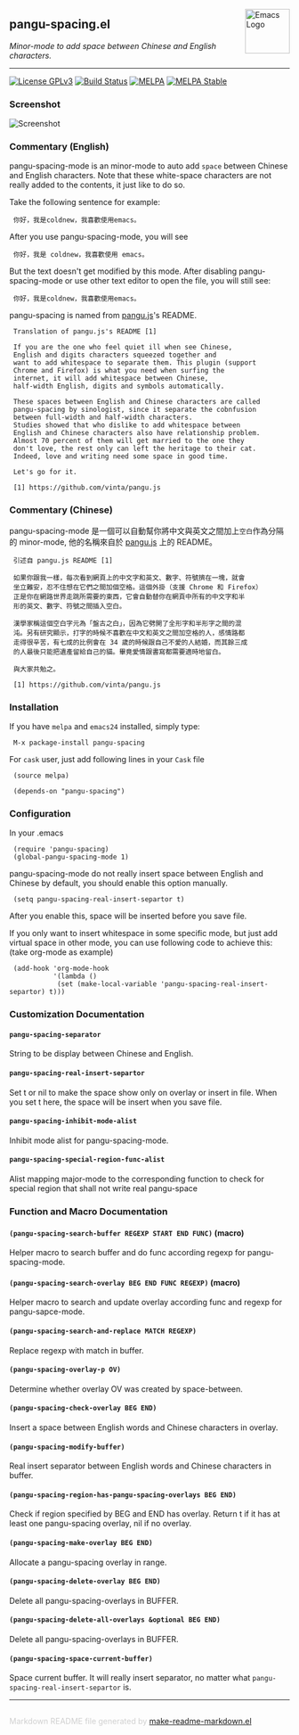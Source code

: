 <a href="http://github.com/coldnew/pangu-spacing"><img src="https://www.gnu.org/software/emacs/images/emacs.png" alt="Emacs Logo" width="80" height="80" align="right"></a>
## pangu-spacing.el
*Minor-mode to add space between Chinese and English characters.*

---
[![License GPLv3](https://img.shields.io/badge/license-GPL_v3-green.svg)](http://www.gnu.org/licenses/gpl-3.0.html)
[![Build Status](https://travis-ci.org/coldnew/pangu-spacing.svg?branch=master)](https://travis-ci.org/coldnew/pangu-spacing)
[![MELPA](http://melpa.org/packages/pangu-spacing-badge.svg)](http://melpa.org/#/pangu-spacing)
[![MELPA Stable](http://stable.melpa.org/packages/pangu-spacing-badge.svg)](http://stable.melpa.org/#/pangu-spacing)

### Screenshot

![Screenshot](https://github.com/coldnew/pangu-spacing/raw/master/screenshot/screenshot.gif)

### Commentary (English)

pangu-spacing-mode is an minor-mode to auto add `space` between Chinese
and English characters. Note that these white-space characters are not really
added to the contents, it just like to do so.

Take the following sentence for example:

     你好，我是coldnew，我喜歡使用emacs。

After you use pangu-spacing-mode, you will see

     你好，我是 coldnew，我喜歡使用 emacs。

But the text doesn't get modified by this mode. After disabling
pangu-spacing-mode or use other text editor to open the file, you
will still see:

     你好，我是coldnew，我喜歡使用emacs。

pangu-spacing is named from [pangu.js](https://github.com/vinta/pangu.js)'s README.

     Translation of pangu.js's README [1]

     If you are the one who feel quiet ill when see Chinese,
     English and digits characters squeezed together and
     want to add whitespace to separate them. This plugin (support
     Chrome and Firefox) is what you need when surfing the
     internet, it will add whitespace between Chinese,
     half-width English, digits and symbols automatically.

     These spaces between English and Chinese characters are called
     pangu-spacing by sinologist, since it separate the cobnfusion
     between full-width and half-width characters.
     Studies showed that who dislike to add whitespace between
     English and Chinese characters also have relationship problem.
     Almost 70 percent of them will get married to the one they
     don't love, the rest only can left the heritage to their cat.
     Indeed, love and writing need some space in good time.

     Let's go for it.

     [1] https://github.com/vinta/pangu.js

### Commentary (Chinese)


pangu-spacing-mode 是一個可以自動幫你將中文與英文之間加上`空白`作為分隔的 minor-mode, 他的名稱來自於 [pangu.js](https://github.com/vinta/pangu.js) 上的 README。

     引述自 pangu.js README [1]

     如果你跟我一樣，每次看到網頁上的中文字和英文、數字、符號擠在一塊，就會
     坐立難安，忍不住想在它們之間加個空格。這個外掛（支援 Chrome 和 Firefox）
     正是你在網路世界走跳所需要的東西，它會自動替你在網頁中所有的中文字和半
     形的英文、數字、符號之間插入空白。

     漢學家稱這個空白字元為「盤古之白」，因為它劈開了全形字和半形字之間的混
     沌。另有研究顯示，打字的時候不喜歡在中文和英文之間加空格的人，感情路都
     走得很辛苦，有七成的比例會在 34 歲的時候跟自己不愛的人結婚，而其餘三成
     的人最後只能把遺產留給自己的貓。畢竟愛情跟書寫都需要適時地留白。

     與大家共勉之。

     [1] https://github.com/vinta/pangu.js

### Installation


If you have `melpa` and `emacs24` installed, simply type:

     M-x package-install pangu-spacing


For `cask` user, just add following lines in your `Cask` file

     (source melpa)

     (depends-on "pangu-spacing")


### Configuration


In your .emacs

     (require 'pangu-spacing)
     (global-pangu-spacing-mode 1)

pangu-spacing-mode do not really insert space between English and
Chinese by default, you should enable this option manually.

     (setq pangu-spacing-real-insert-separtor t)

After you enable this, space will be inserted before you save file.

If you only want to insert whitespace in some specific mode, but just add
virtual space in other mode, you can use following code to achieve
this: (take org-mode as example)

     (add-hook 'org-mode-hook
               '(lambda ()
                (set (make-local-variable 'pangu-spacing-real-insert-separtor) t)))




### Customization Documentation

#### `pangu-spacing-separator`

String to be display between Chinese and English.

#### `pangu-spacing-real-insert-separtor`

Set t or nil to make the space show only on overlay or insert in file.
When you set t here, the space will be insert when you save file.

#### `pangu-spacing-inhibit-mode-alist`

Inhibit mode alist for pangu-spacing-mode.

#### `pangu-spacing-special-region-func-alist`

Alist mapping major-mode to the corresponding function to
  check for special region that shall not write real pangu-space

### Function and Macro Documentation

#### `(pangu-spacing-search-buffer REGEXP START END FUNC)` (macro)

Helper macro to search buffer and do func according regexp for
pangu-spacing-mode.

#### `(pangu-spacing-search-overlay BEG END FUNC REGEXP)` (macro)

Helper macro to search and update overlay according func and regexp for
pangu-sapce-mode.

#### `(pangu-spacing-search-and-replace MATCH REGEXP)`

Replace regexp with match in buffer.

#### `(pangu-spacing-overlay-p OV)`

Determine whether overlay OV was created by space-between.

#### `(pangu-spacing-check-overlay BEG END)`

Insert a space between English words and Chinese characters in overlay.

#### `(pangu-spacing-modify-buffer)`

Real insert separator between English words and Chinese characters in buffer.

#### `(pangu-spacing-region-has-pangu-spacing-overlays BEG END)`

Check if region specified by BEG and END has overlay.
  Return t if it has at least one pangu-spacing overlay, nil if no overlay.

#### `(pangu-spacing-make-overlay BEG END)`

Allocate a pangu-spacing overlay in range.

#### `(pangu-spacing-delete-overlay BEG END)`

Delete all pangu-spacing-overlays in BUFFER.

#### `(pangu-spacing-delete-all-overlays &optional BEG END)`

Delete all pangu-spacing-overlays in BUFFER.

#### `(pangu-spacing-space-current-buffer)`

Space current buffer.
It will really insert separator, no matter what
`pangu-spacing-real-insert-separtor` is.

-----
<div style="padding-top:15px;color: #d0d0d0;">
Markdown README file generated by
<a href="https://github.com/mgalgs/make-readme-markdown">make-readme-markdown.el</a>
</div>

